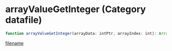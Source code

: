 # arrayValueGetInteger (Category datafile)

```js
function arrayValueGetInteger(arrayData: intPtr, arrayIndex: int): Array
```

[filename](arrayValueGetInteger_m.md ':include')